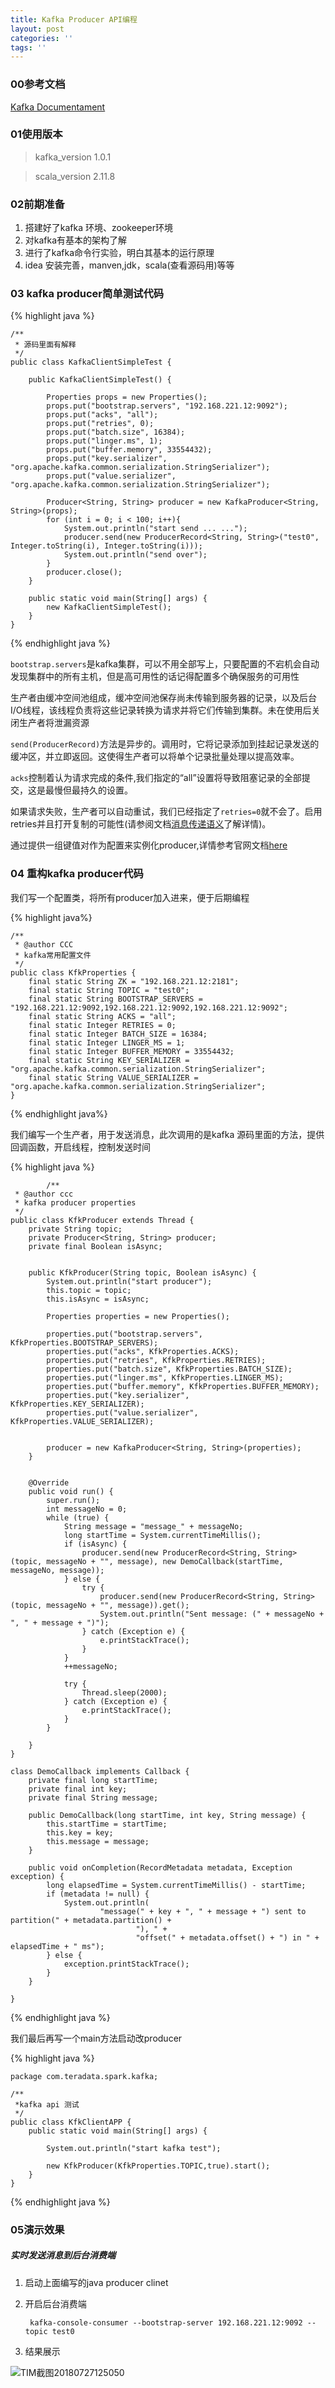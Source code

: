 ```yaml
---
title: Kafka Producer API编程
layout: post
categories: ''
tags: ''
---
```

### 00参考文档
[Kafka Documentament](http://kafka.apache.org/documentation/ "kafka官网文档")

### 01使用版本  
    
> kafka_version 1.0.1  
 
> scala_version 2.11.8

### 02前期准备
1. 搭建好了kafka 环境、zookeeper环境  
2. 对kafka有基本的架构了解
3. 进行了kafka命令行实验，明白其基本的运行原理
4. idea 安装完善，manven,jdk，scala(查看源码用)等等

### 03 kafka producer简单测试代码 

{% highlight java %}

	/**
	 * 源码里面有解释
	 */
	public class KafkaClientSimpleTest {
	
	    public KafkaClientSimpleTest() {
	
	        Properties props = new Properties();
	        props.put("bootstrap.servers", "192.168.221.12:9092");
	        props.put("acks", "all");
	        props.put("retries", 0);
	        props.put("batch.size", 16384);
	        props.put("linger.ms", 1);
	        props.put("buffer.memory", 33554432);
	        props.put("key.serializer", "org.apache.kafka.common.serialization.StringSerializer");
	        props.put("value.serializer", "org.apache.kafka.common.serialization.StringSerializer");
	
	        Producer<String, String> producer = new KafkaProducer<String, String>(props);
	        for (int i = 0; i < 100; i++){
	            System.out.println("start send ... ...");
	            producer.send(new ProducerRecord<String, String>("test0", Integer.toString(i), Integer.toString(i)));
	            System.out.println("send over");
	        }
	        producer.close();
	    }
	
	    public static void main(String[] args) {
	        new KafkaClientSimpleTest();
	    }
	}

{% endhighlight java %}

<!--more-->
`bootstrap.servers`是kafka集群，可以不用全部写上，只要配置的不宕机会自动发现集群中的所有主机，但是高可用性的话记得配置多个确保服务的可用性  

生产者由缓冲空间池组成，缓冲空间池保存尚未传输到服务器的记录，以及后台I/O线程，该线程负责将这些记录转换为请求并将它们传输到集群。未在使用后关闭生产者将泄漏资源  

`send(ProducerRecord)`方法是异步的。调用时，它将记录添加到挂起记录发送的缓冲区，并立即返回。这使得生产者可以将单个记录批量处理以提高效率。  

`acks`控制着认为请求完成的条件,我们指定的“all”设置将导致阻塞记录的全部提交，这是最慢但最持久的设置。  

如果请求失败，生产者可以自动重试，我们已经指定了<code>retries=0</code>就不会了。启用retries并且打开复制的可能性(请参阅文档<a href=" http://kafka.apache.org/document.html #semantic ">消息传递语义</a>了解详情)。  

通过提供一组键值对作为配置来实例化producer,详情参考官网文档<a href="http://kafka.apache.org/documentation.html#producerconfigs">here</a> 


### 04 重构kafka producer代码  

我们写一个配置类，将所有producer加入进来，便于后期编程  

{% highlight java%} 

	/**
	 * @author CCC
	 * kafka常用配置文件
	 */
	public class KfkProperties {
	    final static String ZK = "192.168.221.12:2181";
	    final static String TOPIC = "test0";
	    final static String BOOTSTRAP_SERVERS = "192.168.221.12:9092,192.168.221.12:9092,192.168.221.12:9092";
	    final static String ACKS = "all";
	    final static Integer RETRIES = 0;
	    final static Integer BATCH_SIZE = 16384;
	    final static Integer LINGER_MS = 1;
	    final static Integer BUFFER_MEMORY = 33554432;
	    final static String KEY_SERIALIZER = "org.apache.kafka.common.serialization.StringSerializer";
	    final static String VALUE_SERIALIZER = "org.apache.kafka.common.serialization.StringSerializer";
	}

{% endhighlight java%}  

我们编写一个生产者，用于发送消息，此次调用的是kafka 源码里面的方法，提供回调函数，开启线程，控制发送时间 

{% highlight java %}  

        	/**
	 * @author ccc
	 * kafka producer properties
	 */
	public class KfkProducer extends Thread {
	    private String topic;
	    private Producer<String, String> producer;
	    private final Boolean isAsync;
	
	
	    public KfkProducer(String topic, Boolean isAsync) {
	        System.out.println("start producer");
	        this.topic = topic;
	        this.isAsync = isAsync;
	
	        Properties properties = new Properties();
	
	        properties.put("bootstrap.servers", KfkProperties.BOOTSTRAP_SERVERS);
	        properties.put("acks", KfkProperties.ACKS);
	        properties.put("retries", KfkProperties.RETRIES);
	        properties.put("batch.size", KfkProperties.BATCH_SIZE);
	        properties.put("linger.ms", KfkProperties.LINGER_MS);
	        properties.put("buffer.memory", KfkProperties.BUFFER_MEMORY);
	        properties.put("key.serializer", KfkProperties.KEY_SERIALIZER);
	        properties.put("value.serializer", KfkProperties.VALUE_SERIALIZER);
	
	
	        producer = new KafkaProducer<String, String>(properties);
	    }
	
	
	    @Override
	    public void run() {
	        super.run();
	        int messageNo = 0;
	        while (true) {
	            String message = "message_" + messageNo;
	            long startTime = System.currentTimeMillis();
	            if (isAsync) {
	                producer.send(new ProducerRecord<String, String>(topic, messageNo + "", message), new DemoCallback(startTime, messageNo, message));
	            } else {
	                try {
	                    producer.send(new ProducerRecord<String, String>(topic, messageNo + "", message)).get();
	                    System.out.println("Sent message: (" + messageNo + ", " + message + ")");
	                } catch (Exception e) {
	                    e.printStackTrace();
	                }
	            }
	            ++messageNo;
	
	            try {
	                Thread.sleep(2000);
	            } catch (Exception e) {
	                e.printStackTrace();
	            }
	        }
	
	    }
	}
	
	class DemoCallback implements Callback {
	    private final long startTime;
	    private final int key;
	    private final String message;
	
	    public DemoCallback(long startTime, int key, String message) {
	        this.startTime = startTime;
	        this.key = key;
	        this.message = message;
	    }
	
	    public void onCompletion(RecordMetadata metadata, Exception exception) {
	        long elapsedTime = System.currentTimeMillis() - startTime;
	        if (metadata != null) {
	            System.out.println(
	                    "message(" + key + ", " + message + ") sent to partition(" + metadata.partition() +
	                            "), " +
	                            "offset(" + metadata.offset() + ") in " + elapsedTime + " ms");
	        } else {
	            exception.printStackTrace();
	        }
	    }
	
	}

{% endhighlight java %}


我们最后再写一个main方法启动改producer  

{% highlight java %}

	
	package com.teradata.spark.kafka;
	
	/**
	 *kafka api 测试
	 */
	public class KfkClientAPP {
	    public static void main(String[] args) {
	
	        System.out.println("start kafka test");
	
	        new KfkProducer(KfkProperties.TOPIC,true).start();
	    }
	}

{% endhighlight java %}

### 05演示效果
##### 实时发送消息到后台消费端

1. 启动上面编写的java producer clinet  

2. 开启后台消费端  
  
        kafka-console-consumer --bootstrap-server 192.168.221.12:9092 --topic test0
3. 结果展示  

![TIM截图20180727125050](http://p1vuoao0b.bkt.clouddn.com/JekyllWriter/TIM截图20180727125050.png)